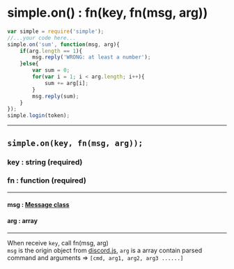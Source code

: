 # simple.on() : fn(key, fn(msg, arg)) #
```js
var simple = require('simple');
//...your code here...
simple.on('sum', function(msg, arg){
	if(arg.length == 1){
		msg.reply('WRONG: at least a number');
	}else{
		var sum = 0;
		for(var i = 1; i < arg.length; i++){
			sum += arg[i];
		}
		msg.reply(sum);
	}
});
simple.login(token);
```
---
## `simple.on(key, fn(msg, arg));` ##
### key : string (required) ###
### fn : function (required) ###

---

####        msg : [Message class](https://discord.js.org/#/docs/main/stable/class/Message) ####
####        arg : array ####

---

When receive `key`, call fn(msg, arg)   
`msg` is the origin object from [discord.js](https://discord.js.org/#/docs/main/stable/class/Message),
`arg` is a array contain parsed command and arguments => `[cmd, arg1, arg2, arg3 ......]`
